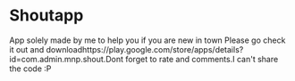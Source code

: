 # Shoutapp
App solely made by me to help you if you are new in town
Please go check it out and downloadhttps://play.google.com/store/apps/details?id=com.admin.mnp.shout.Dont forget to rate and comments.I can't share the code :P 
